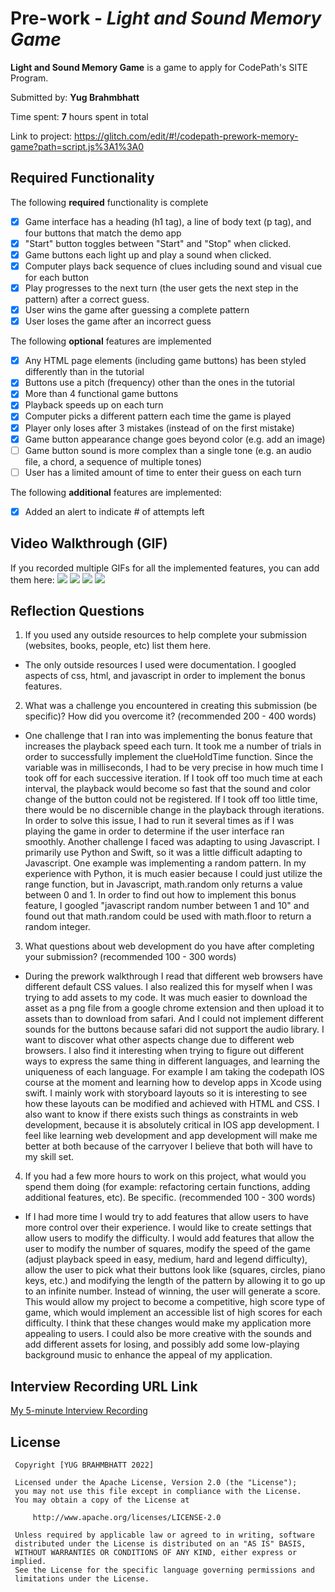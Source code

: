 # Pre-work - *Light and Sound Memory Game*

 **Light and Sound Memory Game** is a game to apply for CodePath's SITE Program. 

 Submitted by: **Yug Brahmbhatt**


 Time spent: **7** hours spent in total


 Link to project: https://glitch.com/edit/#!/codepath-prework-memory-game?path=script.js%3A1%3A0


 ## Required Functionality
 

 The following **required** functionality is complete
 * [X] Game interface has a heading (h1 tag), a line of body text (p tag), and four buttons that match the demo app
 * [X] "Start" button toggles between "Start" and "Stop" when clicked. 
 * [X] Game buttons each light up and play a sound when clicked. 
 * [X] Computer plays back sequence of clues including sound and visual cue for each button
 * [X] Play progresses to the next turn (the user gets the next step in the pattern) after a correct guess. 
 * [X] User wins the game after guessing a complete pattern
 * [X] User loses the game after an incorrect guess

 The following **optional** features are implemented
 * [X] Any HTML page elements (including game buttons) has been styled differently than in the tutorial
 * [X] Buttons use a pitch (frequency) other than the ones in the tutorial
 * [X] More than 4 functional game buttons
 * [X] Playback speeds up on each turn
 * [X] Computer picks a different pattern each time the game is played
 * [X] Player only loses after 3 mistakes (instead of on the first mistake)
 * [X] Game button appearance change goes beyond color (e.g. add an image)
 * [ ] Game button sound is more complex than a single tone (e.g. an audio file, a chord, a sequence of multiple tones)
 * [ ] User has a limited amount of time to enter their guess on each turn

 The following **additional** features are implemented:

 - [X] Added an alert to indicate # of attempts left

 ## Video Walkthrough (GIF)

 If you recorded multiple GIFs for all the implemented features, you can add them here:
 ![](gif1-link-here)
 ![](gif2-link-here)
 ![](gif3-link-here)
 ![](gif4-link-here)

 ## Reflection Questions
 1. If you used any outside resources to help complete your submission (websites, books, people, etc) list them here. 
 - The only outside resources I used were documentation. I googled aspects of css, html, and javascript in order to implement the bonus features. 

 2. What was a challenge you encountered in creating this submission (be specific)? How did you overcome it? (recommended 200 - 400 words) 
 - One challenge that I ran into was implementing the bonus feature that increases the playback speed each turn. It took me a number of trials in order to successfully implement the clueHoldTime function. Since the variable was in milliseconds, I had to be very precise in how much time I took off for each successive iteration. If I took off too much time at each interval, the playback would become so fast that the sound and color change of the button could not be registered. If I took off too little time, there would be no discernible change in the playback through iterations. In order to solve this issue, I had to run it several times as if I was playing the game in order to determine if the user interface ran smoothly. Another challenge I faced was adapting to using Javascript. I primarily use Python and Swift, so it was a little difficult adapting to Javascript. One example was implementing a random pattern. In my experience with Python, it is much easier because I could just utilize the range function, but in Javascript, math.random only returns a value between 0 and 1. In order to find out how to implement this bonus feature, I googled "javascript random number between 1 and 10" and found out that math.random could be used with math.floor to return a random integer.

 3. What questions about web development do you have after completing your submission? (recommended 100 - 300 words) 
 - During the prework walkthrough I read that different web browsers have different default CSS values. I also realized this for myself when I was trying to add assets to my code. It was much easier to download the asset as a png file from a google chrome extension and then upload it to assets than to download from safari. And I could not implement different sounds for the buttons because safari did not support the audio library. I want to discover what other aspects change due to different web browsers. I also find it interesting when trying to figure out different ways to express the same thing in different languages, and learning the uniqueness of each language. For example I am taking the codepath IOS course at the moment and learning how to develop apps in Xcode using swift. I mainly work with storyboard layouts so it is interesting to see how these layouts can be modified and achieved with HTML and CSS. I also want to know if there exists such things as constraints in web development, because it is absolutely critical in IOS app development. I feel like learning web development and app development will make me better at both because of the carryover I believe that both will have to my skill set. 

 4. If you had a few more hours to work on this project, what would you spend them doing (for example: refactoring certain functions, adding additional features, etc). Be specific. (recommended 100 - 300 words) 
 - If I had more time I would try to add features that allow users to have more control over their experience. I would like to create settings that allow users to modify the difficulty. I would add features that allow the user to modify the number of squares, modify the speed of the game (adjust playback speed in easy, medium, hard and legend difficulty), allow the user to pick what their buttons look like (squares, circles, piano keys, etc.) and modifying the length of the pattern by allowing it to go up to an infinite number. Instead of winning, the user will generate a score. This would allow my project to become a competitive, high score type of game, which would implement an accessible list of high scores for each difficulty. I think that these changes would make my application more appealing to users. I could also be more creative with the sounds and add different assets for losing, and possibly add some low-playing background music to enhance the appeal of my application.



 ## Interview Recording URL Link

 [My 5-minute Interview Recording](your-link-here)


 ## License

     Copyright [YUG BRAHMBHATT 2022]

     Licensed under the Apache License, Version 2.0 (the "License");
     you may not use this file except in compliance with the License.
     You may obtain a copy of the License at

         http://www.apache.org/licenses/LICENSE-2.0

     Unless required by applicable law or agreed to in writing, software
     distributed under the License is distributed on an "AS IS" BASIS,
     WITHOUT WARRANTIES OR CONDITIONS OF ANY KIND, either express or implied.
     See the License for the specific language governing permissions and
     limitations under the License.
